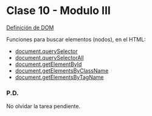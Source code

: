 # Clase 10 - Modulo III

[Definición de DOM](http://librosweb.es/javascript/capitulo_5.html)

Funciones para buscar elementos (nodos), en el HTML:
* [document.querySelector](http://www.w3schools.com/jsref/met_document_queryselector.asp)
* [document.querySelectorAll](http://www.w3schools.com/jsref/met_document_queryselectorall.asp)
* [document.getElementById](http://www.w3schools.com/jsref/met_doc_getelementbyid.asp)
* [document.getElementsByClassName](http://www.w3schools.com/jsref/met_document_getelementsbyclassname.asp)
* [document.getElementsByTagName](http://www.w3schools.com/jsref/met_document_getelementsbytagname.asp)

### P.D.
No olvidar la tarea pendiente.

